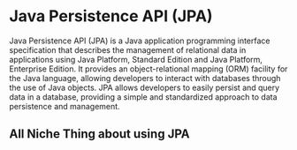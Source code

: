 # Java Persistence API (JPA)

Java Persistence API (JPA) is a Java application programming interface specification that describes the management of relational data in applications using Java Platform, Standard Edition and Java Platform, Enterprise Edition. It provides an object-relational mapping (ORM) facility for the Java language, allowing developers to interact with databases through the use of Java objects. JPA allows developers to easily persist and query data in a database, providing a simple and standardized approach to data persistence and management.

## All Niche Thing about using JPA
